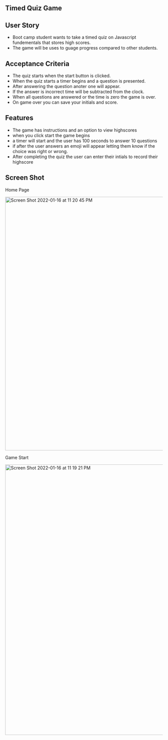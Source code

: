 ## Timed Quiz Game

## User Story 
- Boot camp student wants to take a timed quiz on Javascript fundementals that stores high scores. 
- The game will be uses to guage progress compared to other students. 

## Acceptance Criteria 
- The quiz starts when the start button is clicked. 
- When the quiz starts a timer begins and a question is presented. 
- After answering the question anoter one will appear. 
- If the answer is incorrect time will be subtracted from the clock.
- When all questions are answered or the time is zero the game is over. 
- On game over you can save your initials and score.

## Features 
- The game has instructions and an option to view highscores
- when you click start the game begins
- a timer will start and the user has 100 seconds to answer 10 questions 
- if after the user answers an emoji will appear letting them know if the choice was right or wrong. 
- After completing the quiz the user can enter their intials to record their highscore

## Screen Shot 
Home Page

<img width="811" alt="Screen Shot 2022-01-16 at 11 20 45 PM" src="https://user-images.githubusercontent.com/92960832/149707611-6cbaae60-7f65-43cb-b981-0be0696c579b.png">

Game Start

<img width="865" alt="Screen Shot 2022-01-16 at 11 19 21 PM" src="https://user-images.githubusercontent.com/92960832/149707614-2ec61a42-062e-4394-b8bd-f07e41684fb6.png">
